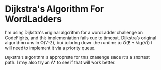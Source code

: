 # Dijkstra's Algorithm For WordLadders
I'm using Dijkstra's original algorithm for a wordLadder challenge on CodeFights, and this implementation fails due to timeout. Dijkstra's original algorithm runs in O(V^2), but to bring down the runtime to O(E + Vlg(V)) I will need to implement it via a priority queue.

Dijkstra's algorithm is appropriate for this challenge since it's a shortest path. I may also try an A* to see if that will work better.